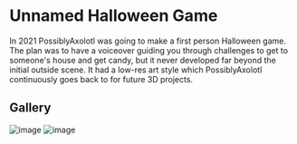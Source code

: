 # Unnamed Halloween Game

In 2021 PossiblyAxolotl was going to make a first person Halloween game. The plan was to have a voiceover guiding you through challenges to get to someone's house and get candy, but it never developed far beyond the initial outside scene. It had a low-res art style which PossiblyAxolotl continuously goes back to for future 3D projects.

## Gallery

![image](https://github.com/PossiblyAxolotl/PossiblyAxolotl-Wiki/assets/76883695/d9ad55bb-7bf2-412d-8508-e4300a33fe21)
![image](https://github.com/PossiblyAxolotl/PossiblyAxolotl-Wiki/assets/76883695/a820c854-f388-48b2-bba2-8f05b1b1da34)
